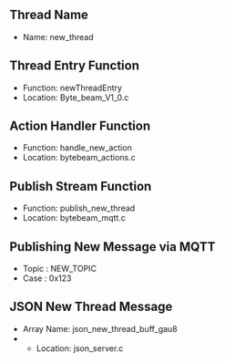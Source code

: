 ## Thread Name

- Name: new_thread

## Thread Entry Function

- Function: newThreadEntry
- Location: Byte_beam_V1_0.c

## Action Handler Function

- Function: handle_new_action
- Location: bytebeam_actions.c

## Publish Stream Function

- Function: publish_new_thread
- Location: bytebeam_mqtt.c

## Publishing New Message via MQTT
- Topic : NEW_TOPIC
- Case : 0x123

## JSON New Thread Message

- Array Name: json_new_thread_buff_gau8
- - Location: json_server.c


